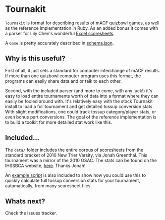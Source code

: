 # Tournakit

`Tournakit` is format for describing results of mACF quizbowl games, as well as the reference implementation in Ruby. As an added bonus it comes with a parser for Lily Chen's wonderful [Excel scoresheets][1].

A `Game` is pretty accurately described in [schema.json][2]. 

## Why is this useful?
First of all, it just sets a standard for computer interchange of mACF results. If more than one quizbowl computer program uses this format, the programs can easily share data and or talk to each other.

Second, with the included parser (and more to come, with any luck!) it's easy to load entire tournaments worth of data into a format where they can easily be fooled around with. It's relatively easy with the stock Tournakit install to load a full tournament and get detailed tossup conversion stats. With slight modifications, one could track tossup category/player stats, or even bonus part conversions. The goal of the reference implementation is to build a toolkit for more detailed stat work like this.

## Included...
The `data/` folder includes the entire corpus of scoresheets from the standard bracket of 2010 New Trier Varsity, via Jonah Greenthal. This tournament was a mirror of the 2010 GSAC. The stats can be found on the IHSSBCA website, [here][3]. Thanks Jonah!

An [example script][4] is also included to show how you could use this to quickly calculate full tossup conversion stats for your tournament, automatically, from many scoresheet files.

## Whats next?
Check the issues tracker.

[1]:https://sites.google.com/site/hchsquizbowl/Home/excel-scoresheets
[2]:https://github.com/cdcarter/tournakit/tree/master/schema.json
[3]:http://www.ihssbca.org/statistics/2010_NTV_ADVANTAGE/2010_NTV_standard_prelims_standings.php
[4]:https://github.com/cdcarter/tournakit/tree/master/script/event.rb
